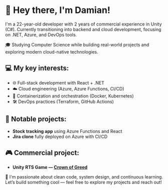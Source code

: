 # 👋 Hey there, I'm Damian!

I'm a 22-year-old developer with 2 years of commercial experience in Unity (C#). Currently transitioning into backend and cloud development, focusing on .NET, Azure, and DevOps tools.

🎓 Studying Computer Science while building real-world projects and exploring modern cloud-native technologies.



## 💻 My key interests:

- 🌐 Full-stack development with React + .NET  
- ☁️ Cloud engineering (Azure, Azure Functions, CI/CD)  
- 🐳 Containerization and orchestration (Docker, Kubernetes)  
- 🛠️ DevOps practices (Terraform, GitHub Actions)  


## 🚀 Notable projects:

- **Stock tracking app** using Azure Functions and React  
- **Jira clone** fully deployed on Azure with CI/CD  


## 🎮 Commercial project:

- **Unity RTS Game — [Crown of Greed](https://store.steampowered.com/app/1697870/Crown_of_Greed/)**  


📌 I'm passionate about clean code, system design, and continuous learning. Let’s build something cool — feel free to explore my projects and reach out!
